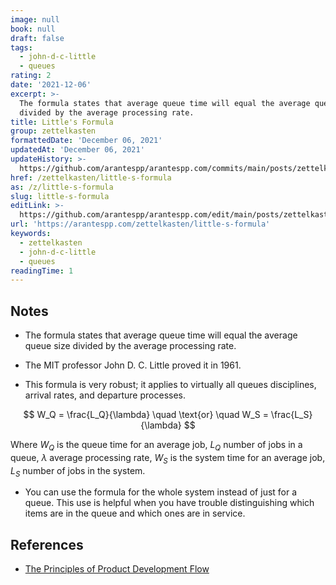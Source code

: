 ```yaml
---
image: null
book: null
draft: false
tags:
  - john-d-c-little
  - queues
rating: 2
date: '2021-12-06'
excerpt: >-
  The formula states that average queue time will equal the average queue size
  divided by the average processing rate.
title: Little's Formula
group: zettelkasten
formattedDate: 'December 06, 2021'
updatedAt: 'December 06, 2021'
updateHistory: >-
  https://github.com/arantespp/arantespp.com/commits/main/posts/zettelkasten/little-s-formula.md
href: /zettelkasten/little-s-formula
as: /z/little-s-formula
slug: little-s-formula
editLink: >-
  https://github.com/arantespp/arantespp.com/edit/main/posts/zettelkasten/little-s-formula.md
url: 'https://arantespp.com/zettelkasten/little-s-formula'
keywords:
  - zettelkasten
  - john-d-c-little
  - queues
readingTime: 1
---
```


## Notes

- The formula states that average queue time will equal the average queue size divided by the average processing rate.

- The MIT professor John D. C. Little proved it in 1961.

- This formula is very robust; it applies to virtually all queues disciplines, arrival rates, and departure processes.

$$
W_Q = \frac{L_Q}{\lambda} \quad \text{or} \quad W_S = \frac{L_S}{\lambda}
$$

Where $W_Q$ is the queue time for an average job, $L_Q$ number of jobs in a queue, $\lambda$ average processing rate, $W_S$ is the system time for an average job, $L_S$ number of jobs in the system.

- You can use the formula for the whole system instead of just for a queue. This use is helpful when you have trouble distinguishing which items are in the queue and which ones are in service.

## References

- [The Principles of Product Development Flow](/flow#q12-little-s-formula-wait-time-queue-size-processing-rate)
